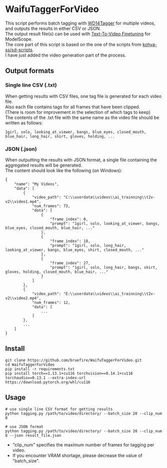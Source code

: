 # WaifuTaggerForVideo
This script performs batch tagging with [WD14Tagger](https://github.com/toriato/stable-diffusion-webui-wd14-tagger) for multiple videos, and outputs the results in either CSV or JSON.   
The output result file(s) can be used with [Text-To-Video Finetuning](https://github.com/ExponentialML/Text-To-Video-Finetuning) for ModelScope.  
The core part of this script is based on the one of the scripts from [kohya-ss/sd-scripts](https://github.com/kohya-ss/sd-scripts).  
I have just added the video generation part of the process.   

## Output formats
### Single line CSV (.txt)
When getting results with CSV files, one tag file is generated for each video file.  
Also each file contains tags for all frames that have been clipped.  
(There is room for improvement in the selection of which tags to keep)  
The contents of the .txt file with the same name as the video file should be written as follows:
```
1girl, solo, looking_at_viewer, bangs, blue_eyes, closed_mouth, blue_hair, long_hair, shirt, gloves, holding, ...
```

### JSON (.json)
When outputting the results with JSON format, a single file containing the aggregated results will be generated.  
The content should look like the following (on Windows):  
```
{
    "name": "My Videos",
    "data": [
        {
            "video_path": "C:\\userdata\\videos\\ai_trainning\\t2v-v2\\video1.mp4",
            "num_frames": 73,
            "data": [
                {
                    "frame_index": 0,
                    "prompt": "1girl, solo, looking_at_viewer, bangs, blue_eyes, closed_mouth, blue_hair, ..."
                },
                {
                    "frame_index": 18,
                    "prompt": "1girl, solo, long_hair, looking_at_viewer, bangs, blue_eyes, shirt, closed_mouth, ..."
                },
                {
                    "frame_index": 27,
                    "prompt": "1girl, solo, long_hair, bangs, shirt, gloves, holding, closed_mouth, blue_hair, ..."
                }
            ]
        },
        {
            "video_path": "E:\\userdata\\videos\\ai_trainning\\t2v-v2\\video2.mp4",
            "num_frames": 12,
            "data": [
				...
            ]
        },
        ...
    ]
}
```

## Install
```
git clone https://github.com/bruefire/WaifuTaggerForVideo.git
cd WaifuTaggerForVideo
pip install -r requirements.txt
pip install torch==1.13.1+cu116 torchvision==0.14.1+cu116 torchaudio==0.13.1 --extra-index-url https://download.pytorch.org/whl/cu116
```

## Usage
```
# use single line CSV format for getting results
python tagging.py /path/to/video/directory/ --batch_size 20 --clip_num 8

# use JSON format
python tagging.py /path/to/video/directory/ --batch_size 20 --clip_num 8 --json result_file.json
```
* "clip_num" specifies the maximum number of frames for tagging per video.  
* If you encounter VRAM shortage, please decrease the value of "batch_size".  
